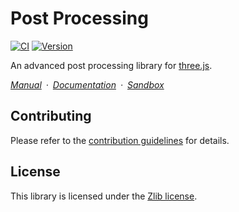 # Post Processing

[![CI](https://github.com/pmndrs/postprocessing/actions/workflows/ci.yml/badge.svg)](https://github.com/pmndrs/postprocessing/actions/workflows/ci.yml)
[![Version](https://badgen.net/npm/v/postprocessing?color=green)](https://www.npmjs.com/package/postprocessing)

An advanced post processing library for [three.js](https://threejs.org/).

*[Manual](https://pp.pmnd.rs/manual)&ensp;&middot;&ensp;[Documentation](https://pp.pmnd.rs/manual/docs)&ensp;&middot;&ensp;[Sandbox](https://stackblitz.com/edit/postprocessing)*

## Contributing

Please refer to the [contribution guidelines](https://github.com/pmndrs/postprocessing/blob/main/.github/CONTRIBUTING.md) for details.

## License

This library is licensed under the [Zlib license](https://github.com/pmndrs/postprocessing/blob/main/LICENSE.md).
